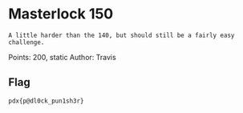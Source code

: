 # Masterlock 150

```
A little harder than the 140, but should still be a fairly easy challenge.
```

Points: 200, static
Author: Travis

## Flag

`pdx{p@dl0ck_pun1sh3r}`
